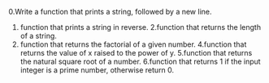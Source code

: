 0.Write a function that prints a string, followed by a new line.
1. function that prints a string in reverse.
2.function that returns the length of a string.
3. function that returns the factorial of a given number.
4.function that returns the value of x raised to the power of y.
5.function that returns the natural square root of a number.
6.function that returns 1 if the input integer is a prime number, otherwise return 0.
